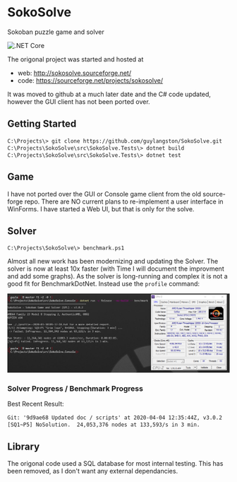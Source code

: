 # SokoSolve
Sokoban puzzle game and solver

![.NET Core](https://github.com/guylangston/SokoSolve/workflows/.NET%20Core/badge.svg)

The origonal project was started and hosted at 
- web: http://sokosolve.sourceforge.net/
- code: https://sourceforge.net/projects/sokosolve/

It was moved to github at a much later date and the C# code updated, however the GUI client has not been ported over.

## Getting Started

```
C:\Projects\> git clone https://github.com/guylangston/SokoSolve.git
C:\Projects\SokoSolve\src\SokoSolve.Tests\> dotnet build
C:\Projects\SokoSolve\src\SokoSolve.Tests\> dotnet test
```

## Game

I have not ported over the GUI or Console game client from the old source-forge repo. There are NO current plans to re-implement a user interface in WinForms. I have started a Web UI, but that is only for the solve.


## Solver

```pwsh
C:\Projects\SokoSolve\> benchmark.ps1
```

Almost all new work has been modernizing and updating the Solver. The solver is now at least 10x faster (with Time I will document the improvment and add some graphs).  As the solver is long-running and complex it is not a good fit for BenchmarkDotNet. Instead use the ``profile`` command:


![Benchmark run](./doc/Benchmark-2020-03-30-094045.png)

### Solver Progress / Benchmark Progress

Best Recent Result:
```GUYZEN running RT:3.1.3 OS:'WIN 6.2.9200.0' Threads:32 RELEASE x64 'AMD Ryzen Threadripper 2950X 16-Core Processor '
Git: '9d9ae68 Updated doc / scripts' at 2020-04-04 12:35:44Z, v3.0.2
[SQ1~P5] NoSolution.  24,053,376 nodes at 133,593/s in 3 min.
```


## Library

The origonal code used a SQL database for most internal testing. This has been removed, as I don't want any external dependancies.
